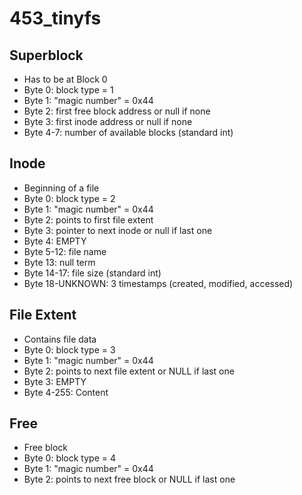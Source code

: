 # 453_tinyfs

## Superblock
 - Has to be at Block 0
 - Byte 0: block type = 1
 - Byte 1: "magic number" = 0x44
 - Byte 2: first free block address or null if none
 - Byte 3: first inode address or null if none
 - Byte 4-7: number of available blocks (standard int)
 
## Inode
 - Beginning of a file
 - Byte 0: block type = 2
 - Byte 1: "magic number" = 0x44
 - Byte 2: points to first file extent
 - Byte 3: pointer to next inode or null if last one
 - Byte 4: EMPTY
 - Byte 5-12: file name
 - Byte 13: null term
 - Byte 14-17: file size (standard int)
 - Byte 18-UNKNOWN: 3 timestamps (created, modified, accessed)

## File Extent
 - Contains file data
 - Byte 0: block type = 3
 - Byte 1: "magic number" = 0x44
 - Byte 2: points to next file extent or NULL if last one
 - Byte 3: EMPTY
 - Byte 4-255: Content
 
## Free
 - Free block
 - Byte 0: block type = 4
 - Byte 1: "magic number" = 0x44
 - Byte 2: points to next free block or NULL if last one
